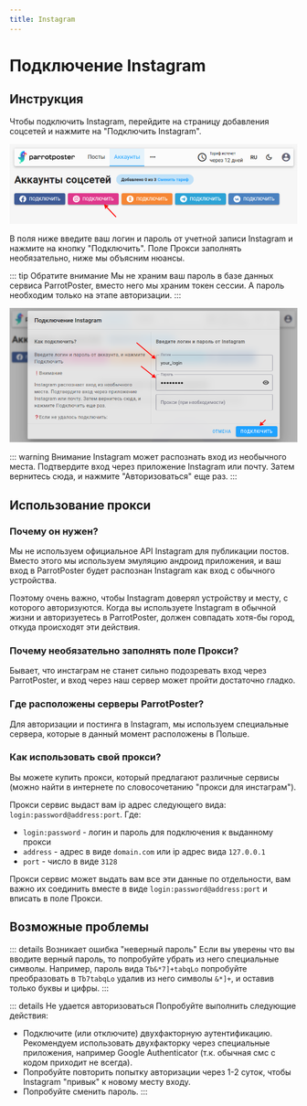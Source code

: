 ```yaml
---
title: Instagram
---
```


# Подключение Instagram

## Инструкция

Чтобы подключить Instagram, перейдите на страницу добавления соцсетей и нажмите на "Подключить Instagram".

![Добавление](./insta-0.png)

В поля ниже введите ваш логин и пароль от учетной записи Instagram и нажмите на кнопку "Подключить".
Поле Прокси заполнять необязательно, ниже мы объясним нюансы.

::: tip Обратите внимание
Мы не храним ваш пароль в базе данных сервиса ParrotPoster, вместо него мы храним токен сессии.
А пароль необходим только на этапе авторизации.
:::

![Авторизация](./insta-1.png)

::: warning Внимание
Instagram может распознать вход из необычного места.
Подтвердите вход через приложение Instagram или почту.
Затем вернитесь сюда, и нажмите "Авторизоваться" еще раз.
:::

<!-- #region proxy-use -->

## Использование прокси

### Почему он нужен?

Мы не используем официальное API Instagram для публикации постов.
Вместо этого мы используем эмуляцию андроид приложения,
и ваш вход в ParrotPoster будет распознан Instagram как вход с обычного устройства. 

Поэтому очень важно, чтобы Instagram доверял устройству и месту, с которого авторизуются.
Когда вы используете Instagram в обычной жизни и авторизуетесь в ParrotPoster,
должен совпадать хотя-бы город, откуда происходят эти действия.

### Почему необязательно заполнять поле Прокси?

Бывает, что инстаграм не станет сильно подозревать вход через ParrotPoster, и вход через наш сервер может пройти достаточно гладко.

### Где расположены серверы ParrotPoster?

Для авторизации и постинга в Instagram, мы используем специальные сервера, 
которые в данный момент расположены в Польше.

### Как использовать свой прокси?

Вы можете купить прокси, который предлагают различные сервисы (можно найти в интернете по словосочетанию "прокси для инстаграм").

Прокси сервис выдаст вам ip адрес следующего вида: `login:password@address:port`.
Где:
- `login:password` - логин и пароль для подключения к выданному прокси
- `address` - адрес в виде `domain.com` или ip адрес вида `127.0.0.1`
- `port` - число в виде `3128`

Прокси сервис может выдать вам все эти данные по отдельности, вам важно их соединить вместе в виде `login:password@address:port` и вписать в поле Прокси.

<!-- #endregion proxy-use -->

## Возможные проблемы

<!-- #region common-errors -->

::: details Возникает ошибка "неверный пароль"
Если вы уверены что вы вводите верный пароль, то попробуйте убрать из него специальные символы.
Например, пароль вида `Tb&*7]+tabqLo` попробуйте преобразовать в `Tb7tabqLo` удалив из него символы `&*]+`, и оставив только буквы и цифры.
:::

::: details Не удается авторизоваться
Попробуйте выполнить следующие действия:
- Подключите (или отключите) двухфакторную аутентификацию. Рекомендуем использовать двухфакторку через специальные приложения, например Google Authenticator (т.к. обычная смс с кодом приходит не всегда).
- Попробуйте повторить попытку авторизации через 1-2 суток, чтобы Instagram "привык" к новому месту входу.
- Попробуйте сменить пароль.
:::

<!-- #endregion common-errors -->
